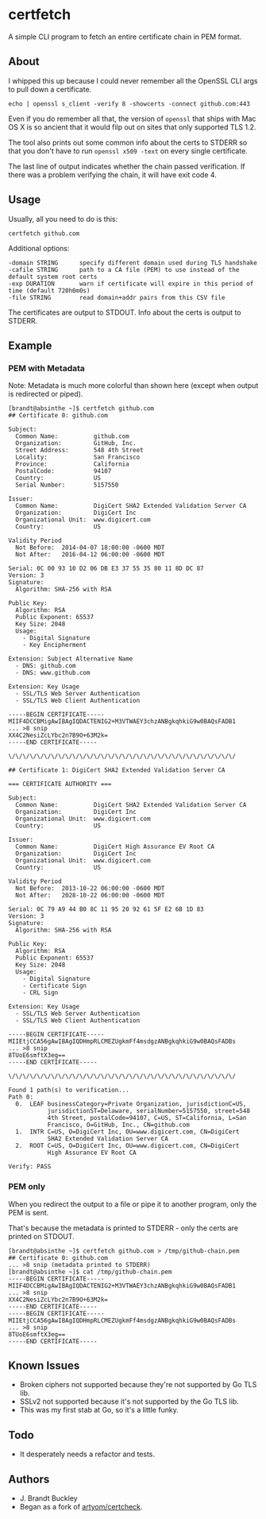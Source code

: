 # certfetch

A simple CLI program to fetch an entire certificate chain in PEM format.


## About

I whipped this up because I could never remember all the OpenSSL CLI args to pull down a certificate.

    echo | openssl s_client -verify 8 -showcerts -connect github.com:443

Even if you do remember all that, the version of `openssl` that ships with Mac OS X is so ancient that it would filp out on sites that only supported TLS 1.2.

The tool also prints out some common info about the certs to STDERR so that you don't have to run `openssl x509 -text` on every single certificate.

The last line of output indicates whether the chain passed verification.  If there was a problem verifying the chain, it will have exit code 4.


## Usage

Usually, all you need to do is this:

    certfetch github.com

Additional options:

    -domain STRING      specify different domain used during TLS handshake
    -cafile STRING      path to a CA file (PEM) to use instead of the default system root certs
    -exp DURATION       warn if certificate will expire in this period of time (default 720h0m0s)
    -file STRING        read domain+addr pairs from this CSV file

The certificates are output to STDOUT.  Info about the certs is output to STDERR.


## Example

### PEM with Metadata

Note: Metadata is much more colorful than shown here (except when output is redirected or piped).

    [brandt@absinthe ~]$ certfetch github.com
    ## Certificate 0: github.com
    
    Subject:
      Common Name:          github.com
      Organization:         GitHub, Inc.
      Street Address:       548 4th Street
      Locality:             San Francisco
      Province:             California
      PostalCode:           94107
      Country:              US
      Serial Number:        5157550
    
    Issuer:
      Common Name:          DigiCert SHA2 Extended Validation Server CA
      Organization:         DigiCert Inc
      Organizational Unit:  www.digicert.com
      Country:              US
    
    Validity Period
      Not Before:  2014-04-07 18:00:00 -0600 MDT
      Not After:   2016-04-12 06:00:00 -0600 MDT
    
    Serial: 0C 00 93 10 D2 06 DB E3 37 55 35 80 11 8D DC 87
    Version: 3
    Signature:
      Algorithm: SHA-256 with RSA
    
    Public Key:
      Algorithm: RSA
      Public Exponent: 65537
      Key Size: 2048
      Usage:
        - Digital Signature
        - Key Encipherment
    
    Extension: Subject Alternative Name
      - DNS: github.com
      - DNS: www.github.com
    
    Extension: Key Usage
      - SSL/TLS Web Server Authentication
      - SSL/TLS Web Client Authentication
    
    -----BEGIN CERTIFICATE-----
    MIIF4DCCBMigAwIBAgIQDACTENIG2+M3VTWAEY3chzANBgkqhkiG9w0BAQsFADB1
    ... >8 snip
    XX4C2NesiZcLYbc2n7B9O+63M2k=
    -----END CERTIFICATE-----
    
    \/\/\/\/\/\/\/\/\/\/\/\/\/\/\/\/\/\/\/\/\/\/\/\/\/\/\/\/\/\/\/\/
    
    ## Certificate 1: DigiCert SHA2 Extended Validation Server CA
    
    === CERTIFICATE AUTHORITY ===
    
    Subject:
      Common Name:          DigiCert SHA2 Extended Validation Server CA
      Organization:         DigiCert Inc
      Organizational Unit:  www.digicert.com
      Country:              US
    
    Issuer:
      Common Name:          DigiCert High Assurance EV Root CA
      Organization:         DigiCert Inc
      Organizational Unit:  www.digicert.com
      Country:              US
    
    Validity Period
      Not Before:  2013-10-22 06:00:00 -0600 MDT
      Not After:   2028-10-22 06:00:00 -0600 MDT
    
    Serial: 0C 79 A9 44 B0 8C 11 95 20 92 61 5F E2 6B 1D 83
    Version: 3
    Signature:
      Algorithm: SHA-256 with RSA
    
    Public Key:
      Algorithm: RSA
      Public Exponent: 65537
      Key Size: 2048
      Usage:
        - Digital Signature
        - Certificate Sign
        - CRL Sign
    
    Extension: Key Usage
      - SSL/TLS Web Server Authentication
      - SSL/TLS Web Client Authentication
    
    -----BEGIN CERTIFICATE-----
    MIIEtjCCA56gAwIBAgIQDHmpRLCMEZUgkmFf4msdgzANBgkqhkiG9w0BAQsFADBs
    ... >8 snip
    8TUoE6smftX3eg==
    -----END CERTIFICATE-----
    
    \/\/\/\/\/\/\/\/\/\/\/\/\/\/\/\/\/\/\/\/\/\/\/\/\/\/\/\/\/\/\/\/
    
    Found 1 path(s) to verification...
    Path 0:
      0.  LEAF businessCategory=Private Organization, jurisdictionC=US,
               jurisdictionST=Delaware, serialNumber=5157550, street=548
               4th Street, postalCode=94107, C=US, ST=California, L=San
               Francisco, O=GitHub, Inc., CN=github.com
      1.  INTR C=US, O=DigiCert Inc, OU=www.digicert.com, CN=DigiCert
               SHA2 Extended Validation Server CA
      2.  ROOT C=US, O=DigiCert Inc, OU=www.digicert.com, CN=DigiCert
               High Assurance EV Root CA
    
    Verify: PASS

### PEM only

When you redirect the output to a file or pipe it to another program, only the PEM is sent.

That's because the metadata is printed to STDERR - only the certs are printed on STDOUT.

    [brandt@absinthe ~]$ certfetch github.com > /tmp/github-chain.pem
    ## Certificate 0: github.com
    ... >8 snip (metadata printed to STDERR)
    [brandt@absinthe ~]$ cat /tmp/github-chain.pem
    -----BEGIN CERTIFICATE-----
    MIIF4DCCBMigAwIBAgIQDACTENIG2+M3VTWAEY3chzANBgkqhkiG9w0BAQsFADB1
    ... >8 snip
    XX4C2NesiZcLYbc2n7B9O+63M2k=
    -----END CERTIFICATE-----
    -----BEGIN CERTIFICATE-----
    MIIEtjCCA56gAwIBAgIQDHmpRLCMEZUgkmFf4msdgzANBgkqhkiG9w0BAQsFADBs
    ... >8 snip
    8TUoE6smftX3eg==
    -----END CERTIFICATE-----


## Known Issues

- Broken ciphers not supported because they're not supported by Go TLS lib.
- SSLv2 not supported because it's not supported by the Go TLS lib.
- This was my first stab at Go, so it's a little funky.


## Todo

- It desperately needs a refactor and tests.


## Authors

- J. Brandt Buckley
- Began as a fork of [artyom/certcheck](https://github.com/artyom/certcheck).
